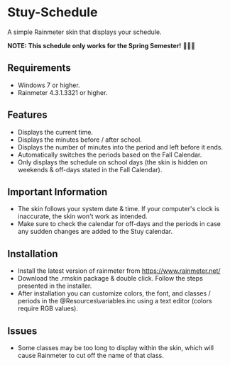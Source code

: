 # Stuy-Schedule
A simple Rainmeter skin that displays your schedule.  

**NOTE: This schedule only works for the Spring Semester!** :cherry_blossom::cherry_blossom::cherry_blossom:

## Requirements
- Windows 7 or higher.
- Rainmeter 4.3.1.3321 or higher. 

## Features
- Displays the current time.
- Displays the minutes before / after school.
- Displays the number of minutes into the period and left before it ends. 
- Automatically switches the periods based on the Fall Calendar.
- Only displays the schedule on school days (the skin is hidden on weekends & off-days stated in the Fall Calendar).

## Important Information
- The skin follows your system date & time. If your computer's clock is inaccurate, the skin won't work as intended. 
- Make sure to check the calendar for off-days and the periods in case any sudden changes are added to the Stuy calendar. 

## Installation
- Install the latest version of rainmeter from https://www.rainmeter.net/
- Download the .rmskin package & double click. Follow the steps presented in the installer.
- After installation you can customize colors, the font, and classes / periods in the @Resources\variables.inc using a text editor (colors require RGB values).

## Issues 
- Some classes may be too long to display within the skin, which will cause Rainmeter to cut off the name of that class. 


